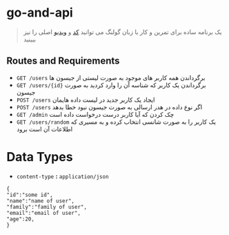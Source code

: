 # go-and-api

> یک برنامه ساده برای تمرین و کار با زبان گولنگ
> می توانید
> [کد](https://github.com/kubucation/go-rollercoaster-api)
> و
> [ویدیو](https://www.youtube.com/watch?v=2v11Ym6Ct9Q)
> اصلی را نیز ببینید

## Routes and Requirements

- `GET /users` برگرداندن همه کاربر های موجود به صورت لیستی از جیسون ها
- `GET /users/{id}` برگرداندن یک کاربر که شناسه آن را وارد کردید به صورت جیسون
- `POST /users` ایجاد یک کاربر جدید در لیست داده هایمان
- `POST /users` اگر نوع داده در هدر ارسالی به صورت جیسون نبود خطا بدهد
- `GET /admin` چک کردن که آیا کاربر درست درخواست داده است
- `GET /users/random` یک کاربر را به صورت شانسی انتخاب کرده و به مسیری که اطلاعات آن است برود

# Data Types

- `content-type` **:** `application/json`

```
{
"id":"some id",
"name":"name of user",
"family":"family of user",
"email":"email of user",
"age":20,
}
```
